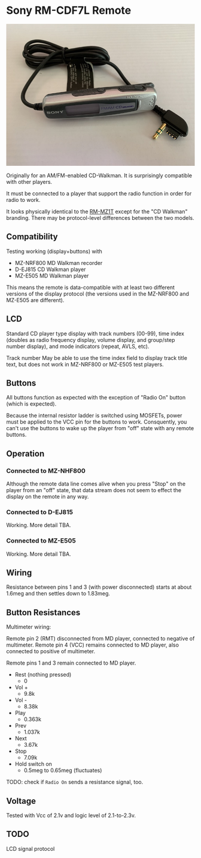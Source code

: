 Sony RM-CDF7L Remote
====================

![picture of Sony RM-CDF7L remote](images/sony_rm-cdf7l.jpg)

Originally for an AM/FM-enabled CD-Walkman. It is surprisingly compatible with
other players.

It must be connected to a player that support the radio function in order for radio to work.

It looks physically identical to the [RM-MZ1T](Sony+RM-MZ1T.md) except
for the "CD Walkman" branding. There may be protocol-level differences
between the two models.

## Compatibility

Testing working (display+buttons) with

* MZ-NRF800 MD Walkman recorder
* D-EJ815 CD Walkman player
* MZ-E505 MD Walkman player

This means the remote is data-compatible with at least two different versions
of the display protocol (the versions used in the MZ-NRF800 and MZ-E505 are
different).

## LCD

Standard CD player type display with track numbers (00-99), time index (doubles
as radio frequency display, volume display, and group/step number display), and
mode indicators (repeat, AVLS, etc).

Track number May be able to use the time index field to display track title
text, but does not work in MZ-NRF800 or MZ-E505 test players.

## Buttons

All buttons function as expected with the exception of "Radio On" button (which
is expected).

Because the internal resistor ladder is switched using MOSFETs, power must be
applied to the VCC pin for the buttons to work. Consquently, you can't use the
buttons to wake up the player from "off" state with any remote buttons.

## Operation

### Connected to MZ-NHF800

Although the remote data line comes alive when you press "Stop" on the player
from an "off" state, that data stream does not seem to effect the display on the
remote in any way.

### Connected to D-EJ815

Working. More detail TBA.

### Connected to MZ-E505

Working. More detail TBA.

## Wiring

Resistance between pins 1 and 3 (with power disconnected) starts at about 1.6meg
and then settles down to 1.83meg.

## Button Resistances

Multimeter wiring:

Remote pin 2 (RMT) disconnected from MD player, connected to negative of multimeter.
Remote pin 4 (VCC) remains connected to MD player, also connected to positive of multimeter.

Remote pins 1 and 3 remain connected to MD player.

* Rest (nothing pressed)
  - 0
* Vol +
  - 9.8k
* Vol -
  - 8.38k
* Play
  - 0.363k
* Prev
  - 1.037k
* Next
  - 3.67k
* Stop
  - 7.09k
* Hold switch on
  - 0.5meg to 0.65meg (fluctuates)

TODO: check if `Radio On` sends a resistance signal, too.

## Voltage

Tested with Vcc of 2.1v and logic level of 2.1-to-2.3v.

## TODO

LCD signal protocol
